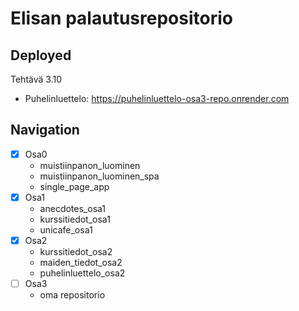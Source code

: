 # Elisan palautusrepositorio

## Deployed
Tehtävä 3.10
  - Puhelinluettelo: https://puhelinluettelo-osa3-repo.onrender.com

## Navigation
- [x] Osa0
  - muistiinpanon_luominen
  - muistiinpanon_luominen_spa
  - single_page_app
- [x] Osa1
  - anecdotes_osa1
  - kurssitiedot_osa1
  - unicafe_osa1
- [x] Osa2
  - kurssitiedot_osa2
  - maiden_tiedot_osa2
  - puhelinluettelo_osa2
- [ ] Osa3
  - oma repositorio
